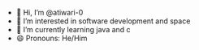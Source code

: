 - 👋 Hi, I’m @atiwari-0
- 👀 I’m interested in software development and space
- 🌱 I’m currently learning java and c 
- 😄 Pronouns: He/Him

<!---
atiwari-0/atiwari-0 is a ✨ special ✨ repository because its `README.md` (this file) appears on your GitHub profile.
You can click the Preview link to take a look at your changes.
--->
